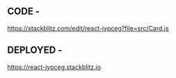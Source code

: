 ## CODE -  

https://stackblitz.com/edit/react-jypceg?file=src/Card.js

## DEPLOYED - 

https://react-jypceg.stackblitz.io
